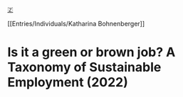 [🇿](zotero://select/library/items/V9ZDYJ58)

[[Entries/Individuals/Katharina Bohnenberger]] 
# Is it a green or brown job? A Taxonomy of Sustainable Employment (2022)

